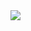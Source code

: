 <!--
<a href="https://github.com/anuraghazra/github-readme-stats">
  <img align="left" src="https://github-readme-stats.vercel.app/api?username=Horachan22&show_icons=true" />
</a>
-->
<a href="https://github.com/anuraghazra/github-readme-stats">
  <img align="left" src="https://github-readme-stats-sage-phi.vercel.app/api/top-langs/?username=Horachan22&layout=compact&hide=Jupyter%20Notebook" />
</a>

<!--
**Horachan22/Horachan22** is a ✨ _special_ ✨ repository because its `README.md` (this file) appears on your GitHub profile.

Here are some ideas to get you started:

- 🔭 I’m currently working on ...
- 🌱 I’m currently learning ...
- 👯 I’m looking to collaborate on ...
- 🤔 I’m looking for help with ...
- 💬 Ask me about ...
- 📫 How to reach me: ...
- 😄 Pronouns: ...
- ⚡ Fun fact: ...
-->
